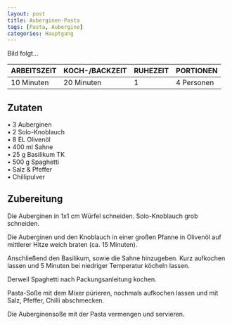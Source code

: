 ```yaml
---
layout: post
title: Auberginen-Pasta
tags: [Pasta, Aubergine]
categories: Hauptgang
---
```



Bild folgt...

| ARBEITSZEIT | KOCH-/BACKZEIT | RUHEZEIT | PORTIONEN |
|--------------|--------------|--------------|--------------|
| 10 Minuten | 20 Minuten | 1 | 4 Personen |


## Zutaten
• 3 Auberginen  
• 2 Solo-Knoblauch    
• 8 EL Olivenöl  
• 400 ml Sahne  
• 25 g Basilikum TK    
• 500 g Spaghetti  
• Salz & Pfeffer  
• Chillipulver


## Zubereitung
Die Auberginen in 1x1 cm Würfel schneiden. Solo-Knoblauch grob schneiden. 

Die Auberginen und den Knoblauch in einer großen Pfanne in Olivenöl auf mittlerer Hitze weich braten (ca. 15 Minuten). 

Anschließend den Basilikum, sowie die Sahne hinzugeben. Kurz aufkochen lassen und 5 Minuten bei niedriger Temperatur köcheln lassen.   

Derweil Spaghetti nach Packungsanleitung kochen.

Pasta-Soße mit dem Mixer pürieren, nochmals aufkochen lassen und mit Salz, Pfeffer, Chilli abschmecken. 

Die Auberginensoße mit der Pasta vermengen und servieren.


